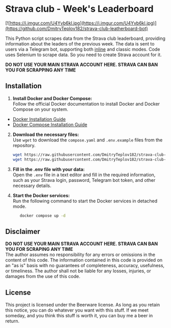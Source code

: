 # Strava club - Week's Leaderboard

  
[![https://i.imgur.com/U4Yvb6kl.jpg](https://i.imgur.com/U4Yvb6kl.jpg)](https://github.com/DmitryTeplov182/strava-club-leatherboard-bot)  
  
This Python script scrapes data from the Strava club leaderboard, providing information about the leaders of the previous week. The data is sent to users via a Telegram bot, supporting both [inline](https://core.telegram.org/api/bots/inline) and classic modes. Code uses Selenium to scrape data. So you need to create Strava account for it.  

**DO NOT USE YOUR MAIN STRAVA ACCOUNT HERE. STRAVA CAN BAN YOU FOR SCRAPPING ANY TIME**


## Installation
1. **Install Docker and Docker Compose:**  
Follow the official Docker documentation to install Docker and Docker Compose on your system.
* [Docker Installation Guide](https://docs.docker.com/engine/install/)
* [Docker Compose Installation Guide](https://docs.docker.com/compose/install/)
2. **Download the necessary files:**  
Use `wget` to download the `compose.yaml` and `.env.example` files from the repository.
    ```bash
    wget https://raw.githubusercontent.com/DmitryTeplov182/strava-club-leatherboard-bot/main/compose.yaml
    wget https://raw.githubusercontent.com/DmitryTeplov182/strava-club-leatherboard-bot/main/.env.example -O .env
    ```
3. **Fill in the .env file with your data:**  
Open the `.env` file in a text editor and fill in the required information, such as your Strava login, password, Telegram bot token, and other necessary details.

4. **Start the Docker services:**  
   Run the following command to start the Docker services in detached mode.  
    ```bash
       docker compose up -d
    ```
## Disclaimer
**DO NOT USE YOUR MAIN STRAVA ACCOUNT HERE. STRAVA CAN BAN YOU FOR SCRAPING ANY TIME**  
The author assumes no responsibility for any errors or omissions in the content of this code. The information contained in this code is provided on an "as is" basis with no guarantees of completeness, accuracy, usefulness, or timeliness. The author shall not be liable for any losses, injuries, or damages from the use of this code.
## License  
This project is licensed under the Beerware license. As long as you retain this notice, you can do whatever you want with this stuff. If we meet someday, and you think this stuff is worth it, you can buy me a beer in return.
